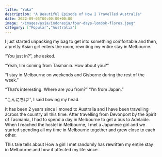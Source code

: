 ```yaml
---
title: "Yuka"
description: "A Beautiful Episode of How I Travelled Australia"
date: 2022-09-05T00:00:00+00:00
image: "/images/asia/indonesia/four-days-lombok-flores.jpeg"
category: ["Popular","Australia"]
---
```

I just started unpacking my bag to get into something comfortable and then, a pretty Asian girl enters the room, rewriting my entire stay in Melbourne.

“You just in?”, she asked.

“Yeah, I’m coming from Tasmania. How about you?”

“I stay in Melbourne on weekends and Gisborne during the rest of the week.”

“That’s interesting. Where are you from?” “I’m from Japan.”

“こんにちは!”, I said bowing my head.

It has been 2 years since I moved to Australia and I have been travelling across the country all this time. After travelling from Devonport by the Spirit of Tasmania, I had to spend a day in Melbourne to get a bus to Adelaide. When I reached the hostel in Melbourne, I met a Japanese girl and we started spending all my time in Melbourne together and grew close to each other.

This tale tells about How a girl I met randomly has rewritten my entire stay in Melbourne and how it affected my life since.
